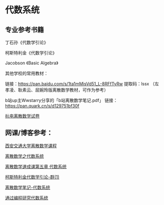 # 代数系统

## 专业参考书籍

丁石孙《代数学引论》

柯斯特利金《代数学引论》

Jacobson 《Basic Algebra》

其他学校的常用教材：

 链接：https://pan.baidu.com/s/1ta1mMisVd51_L-8RFfTyRw 提取码：lssx
（左孝凌、耿素云、屈婉玲版离散数学教材，可作为参考）

b站up主Wwstarry分享的「b站离散数学笔记.pdf」
链接：https://pan.quark.cn/s/d129751bf30f

[杭电离散数学试卷](https://pan.baidu.com/s/1qWse8n6#list/path=%2F&parentPath=%2F)

## 网课/博客参考：

[西安交通大学离散数学课程](https://www.bilibili.com/video/BV1Uk4y1r7z4/?spm_id_from=333.337.search-card.all.click&vd_source=aaa15c1aea6c5c29bce221129a798b8c)

[离散数学之代数系统](https://www.bilibili.com/video/BV1da4y1W7BV/?spm_id_from=333.337.search-card.all.click&vd_source=aaa15c1aea6c5c29bce221129a798b8c)

[离散数学速成课第五章 代数系统](https://www.bilibili.com/video/BV1po4y1u7uE/?spm_id_from=333.337.search-card.all.click&vd_source=aaa15c1aea6c5c29bce221129a798b8c)

[柯斯特利金代数学引论-群(1)](https://zhuanlan.zhihu.com/p/628505206)

[离散数学笔记-代数系统](https://zhuanlan.zhihu.com/p/329775852)

[通过编程研究代数系统](https://www.gap-system.org/)
